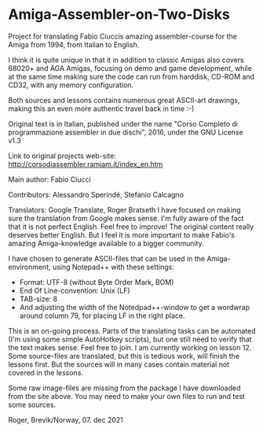 # Amiga-Assembler-on-Two-Disks
Project for translating Fabio Ciuccis amazing assembler-course for the Amiga from 1994, from Italian to English.

I think it is quite unique in that it in addition to classic Amigas also covers 68020+ and AGA Amigas, focusing on demo and game development, while at the same time making sure the code can run from harddisk, CD-ROM and CD32, with any memory configuration.

Both sources and lessons contains numerous great ASCII-art drawings, making this an even more authentic travel back in time :-)

Original text is in Italian, published under the name "Corso Completo di programmazione assembler in due dischi", 2016, under the GNU License v1.3

Link to original projects web-site: http://corsodiassembler.ramjam.it/index_en.htm

Main author: Fabio Ciucci

Contributors: Alessandro Sperindé, Stefanio Calcagno

Translators:
Google Translate, Roger Bratseth
I have focused on making sure the translation from Google makes sense. I'm fully aware of the fact that it is not perfect English. Feel free to improve! The original content really deserves better English. But I feel it is more important to make Fabio's amazing Amiga-knowledge available to a bigger community.

I have chosen to generate ASCII-files that can be used in the Amiga-environment, using Notepad++ with these settings:
- Format: UTF-8 (without Byte Order Mark, BOM)
- End Of Line-convention: Unix (LF)
- TAB-size: 8
- And adjusting the width of the Notedpad++-window to get a wordwrap around column 79, for placing LF in the right place.

This is an on-going process. Parts of the translating tasks can be automated (I'm using some simple AutoHotkey scripts), but one still need to verify that the text makes sense.
Feel free to join. I am currently working on lesson 12. Some source-files are translated, but this is tedious work, will finish the lessons first. But the sources will in many cases contain material not covered in the lessons.

Some raw image-files are missing from the package I have downloaded from the site above. You may need to make your own files to run and test some sources.


Roger, Brevik/Norway, 07. dec 2021
